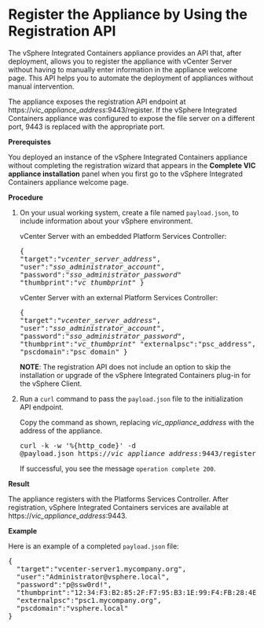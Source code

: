 # Register the Appliance by Using the Registration API #

The vSphere Integrated Containers appliance provides an API that, after deployment, allows you to register the appliance with vCenter Server without having to manually enter information in the appliance welcome page. This API helps you to automate the deployment of appliances without manual intervention.

The appliance exposes the registration API endpoint at https://<i>vic_appliance_address</i>:9443/register. If the vSphere Integrated Containers appliance was configured to expose the file server on a different port, 9443 is replaced with the appropriate port.

**Prerequistes**

You deployed an instance of the vSphere Integrated Containers appliance without completing the registration wizard that appears in the **Complete VIC appliance installation** panel when you first go to the vSphere Integrated Containers appliance welcome page.

**Procedure**

1. On your usual working system, create a file named `payload.json`, to include information about your vSphere environment.

    vCenter Server with an embedded Platform Services Controller:<pre>{
  "target":"<i>vcenter_server_address</i>",
  "user":"<i>sso_administrator_account</i>",
  "password":"<i>sso_administrator_password</i>"
  "thumbprint":"<i>vc_thumbprint</i>"
}</pre>

    vCenter Server with an external Platform Services Controller:<pre>{
  "target":"<i>vcenter_server_address</i>",
  "user":"<i>sso_administrator_account</i>",
  "password":"<i>sso_administrator_password</i>",
  "thumbprint":"<i>vc_thumbprint</i>"
  "externalpsc":"psc_address",
  "pscdomain":"psc_domain"
}</pre> 

    **NOTE**: The registration API does not include an option to skip the installation or upgrade of the vSphere Integrated Containers plug-in for the vSphere Client.

2. Run a `curl` command to pass the `payload.json` file to the initialization API endpoint.

    Copy the command as shown, replacing <i>vic_appliance_address</i> with the address of the appliance.<pre>curl -k -w '%{http_code}' -d @payload.json https://<i>vic_appliance_address</i>:9443/register
</pre>If successful, you see the message `operation complete
200`. 

**Result**

The appliance registers with the Platforms Services Controller. After registration, vSphere Integrated Containers services are available at  https://<i>vic_appliance_address</i>:9443.

**Example**

Here is an example of a completed `payload.json` file: 

<pre>{
  "target":"vcenter-server1.mycompany.org",
  "user":"Administrator@vsphere.local",
  "password":"p@ssw0rd!",
  "thumbprint":"12:34:F3:B2:85:2F:F7:95:B3:1E:99:F4:FB:28:4E:E7:5E:E0:5B:33",
  "externalpsc":"psc1.mycompany.org",
  "pscdomain":"vsphere.local"
}</pre> 